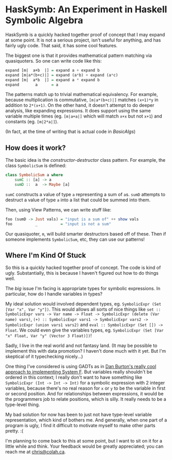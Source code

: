 HaskSymb: An Experiment in Haskell Symbolic Algebra
===================================================

HaskSymb is a quickly hacked together proof of concept that I may expand at some point. It is not a serious project, isn't useful for anything, and has fairly ugly code. That said, it has some cool features.

The biggest one is that it provides mathematical pattern matching via quasiquoters. So one can write code like this:

```haskell
expand [m|  a+b  |] = expand a + expand b
expand [m|a*(b+c)|] = expand (a*b) + expand (a*c)
expand [m|  a*b  |] = expand a * expand b
expand       a      = a
```

The patterns match up to trivial mathematical equivalency. For example, because multiplication is commutative, `[m|a*(b+c)|]` matches `(x+1)*y` in addition to `2*(x+1)`. On the other hand, it doesn't attempt to do deeper analysis, like expanding expressions. It does support using the same variable multiple times (eg. `[m|a+a|]` which will match `x+x` but not `x+1`) and constants (eg. `[m|2*a|]`).

(In fact, at the time of writing that is actual code in *BasicAlgs*)

How does it work?
------------------

The basic idea is the *constructor-destructor* class pattern. For example, the class `SymbolicSum` is defined:

```haskell
class SymbolicSum a where
	sumC :: [a] -> a
	sumD ::  a  -> Maybe [a]
```

`sumC` constructs a value of type `a` representing a sum of `a`s. `sumD` attempts to destruct a value of type `a` into a list that could be summed into them.

Then, using View Patterns, we can write stuff like:

```haskell
foo (sumD -> Just vals) = "input is a sum of" ++ show vals
foo          _          = "input is not a sum"
```

Our quasiquoter, `m`, will build smarter destructors based off of these. Then if someone implements `SymbolicSum`, etc, they can use our patterns!

Where I'm Kind Of Stuck
------------------------

So this is a quickly hacked together proof of concept. The code is kind of ugly. Substantially, this is because I haven't figured out how to do things well.

The *big* issue I'm facing is appropriate types for symbolic expressions. In particular, how do I handle variables in types?

My ideal solution would involved dependent types, eg. `SymbolicExpr (Set [Var "x", Var "y"])`. This would allows all sorts of nice things like `set :: SymbolicExpr vars -> Var name -> Float -> SymbolicExpr (delete (Var name) vars)`, `(+) :: SymbolicExpr vars1 -> SymbolicExpr vars2 -> SymbolicExpr (union vars1 vars2)` and `eval :: SymbolicExpr (Set []) -> Float`. We could even give the variables types, eg. `SymbolicExpr (Set [Var "x" Float, Var "y" (Vector 3 Float)])`!

Sadly, I live in the real world and not fantasy land. (It may be possible to implement this with data promotion? I haven't done much with it yet. But I'm skeptical of it typechecking nicely...)

One thing I've considered is using GADTs as in [Dan Burton's really cool approach to implementing System F](https://github.com/DanBurton/Blog/blob/master/Literate%20Haskell/SystemF.lhs). But variables really shouldn't be ordered in this context; I really don't want to have something like `SymbolicExpr (Int -> Int -> Int)` for a symbolic expression with 2 integer variables, because there's no real reason for `x` or `y` to be the variable in first or second position. And for relationships between expressions, it would be the programmers job to relate positions, which is silly. It really needs to be a type-level thing.

My bad solution for now has been to just not have type-level variable representation, which kind of bothers me. And generally, when one part of a program is ugly, I find it difficult to motivate myself to make other parts pretty. :(

I'm planning to come back to this at some point, but I want to sit on it for a little while and think. Your feedback would be greatly appreciated; you can reach me at chris@colah.ca.



